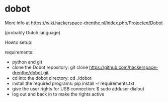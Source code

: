 # dobot

More info at https://wiki.hackerspace-drenthe.nl/index.php/Projecten/Dobot

(probably Dutch language)

Howto setup:

requirements:
* python and git
* clone the Dobot repository: git clone https://github.com/hackerspace-drenthe/dobot.git
* cd into the dobot directory: cd ./dobot
* install the required programs: pip install -r requirements.txt
* give the user rights for USB connection: $ sudo adduser <username> dialout
* log out and back in to make the rights active
